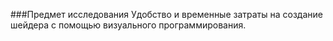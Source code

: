 ###Предмет исследования 
Удобство и временные затраты на создание шейдера с помощью визуального программирования.